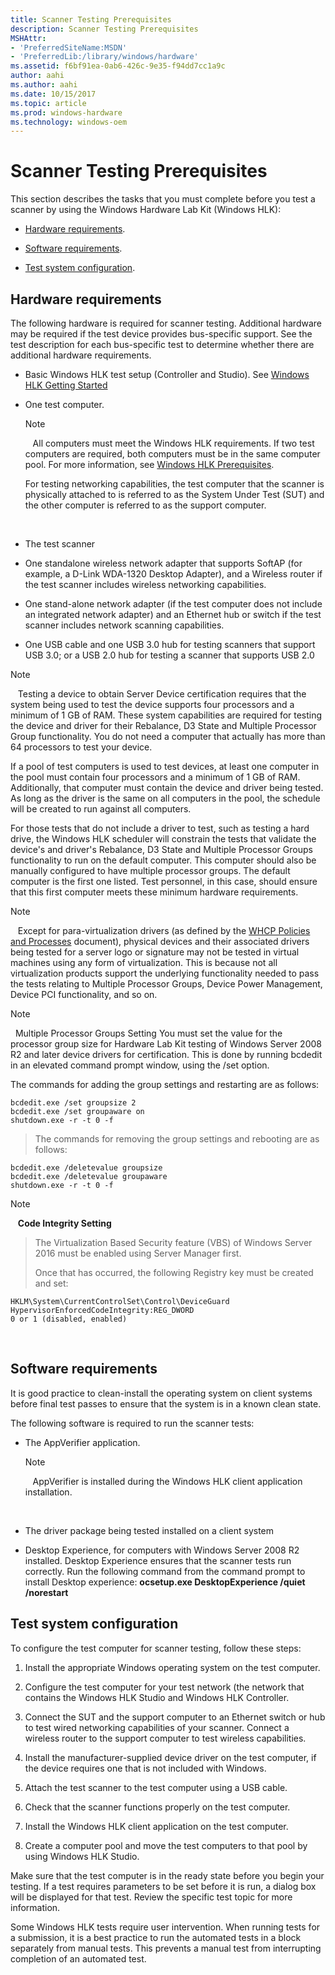 ```yaml
---
title: Scanner Testing Prerequisites
description: Scanner Testing Prerequisites
MSHAttr:
- 'PreferredSiteName:MSDN'
- 'PreferredLib:/library/windows/hardware'
ms.assetid: f6bf91ea-0ab6-426c-9e35-f94dd7cc1a9c
author: aahi
ms.author: aahi
ms.date: 10/15/2017
ms.topic: article
ms.prod: windows-hardware
ms.technology: windows-oem
---
```


# Scanner Testing Prerequisites


This section describes the tasks that you must complete before you test a scanner by using the Windows Hardware Lab Kit (Windows HLK):

-   [Hardware requirements](#bkmk-hck-scanner-hr).

-   [Software requirements](#bkmk-hck-scanner-sr).

-   [Test system configuration](#bkmk-hck-scanner-tc).

## <span id="BKMK_HCK_Scanner_hR"></span><span id="bkmk-hck-scanner-hr"></span><span id="BKMK_HCK_SCANNER_HR"></span>Hardware requirements


The following hardware is required for scanner testing. Additional hardware may be required if the test device provides bus-specific support. See the test description for each bus-specific test to determine whether there are additional hardware requirements.

-   Basic Windows HLK test setup (Controller and Studio). See [Windows HLK Getting Started](..\getstarted\windows-hlk-getting-started.md)

-   One test computer.

    >[!NOTE]
    >  
    All computers must meet the Windows HLK requirements. If two test computers are required, both computers must be in the same computer pool. For more information, see [Windows HLK Prerequisites](..\getstarted\windows-hlk-prerequisites.md).

    For testing networking capabilities, the test computer that the scanner is physically attached to is referred to as the System Under Test (SUT) and the other computer is referred to as the support computer.

     

-   The test scanner

-   One standalone wireless network adapter that supports SoftAP (for example, a D-Link WDA-1320 Desktop Adapter), and a Wireless router if the test scanner includes wireless networking capabilities.

-   One stand-alone network adapter (if the test computer does not include an integrated network adapter) and an Ethernet hub or switch if the test scanner includes network scanning capabilities.

-   One USB cable and one USB 3.0 hub for testing scanners that support USB 3.0; or a USB 2.0 hub for testing a scanner that supports USB 2.0

>[!NOTE]
>  
Testing a device to obtain Server Device certification requires that the system being used to test the device supports four processors and a minimum of 1 GB of RAM. These system capabilities are required for testing the device and driver for their Rebalance, D3 State and Multiple Processor Group functionality. You do not need a computer that actually has more than 64 processors to test your device.

If a pool of test computers is used to test devices, at least one computer in the pool must contain four processors and a minimum of 1 GB of RAM. Additionally, that computer must contain the device and driver being tested. As long as the driver is the same on all computers in the pool, the schedule will be created to run against all computers.

For those tests that do not include a driver to test, such as testing a hard drive, the Windows HLK scheduler will constrain the tests that validate the device's and driver's Rebalance, D3 State and Multiple Processor Groups functionality to run on the default computer. This computer should also be manually configured to have multiple processor groups. The default computer is the first one listed. Test personnel, in this case, should ensure that this first computer meets these minimum hardware requirements.

>[!NOTE]
>  
Except for para-virtualization drivers (as defined by the [WHCP Policies and Processes](http://go.microsoft.com/fwlink/p/?LinkID=615222) document), physical devices and their associated drivers being tested for a server logo or signature may not be tested in virtual machines using any form of virtualization. This is because not all virtualization products support the underlying functionality needed to pass the tests relating to Multiple Processor Groups, Device Power Management, Device PCI functionality, and so on.

>[!NOTE]
>  Multiple Processor Groups Setting
>You must set the value for the processor group size for Hardware Lab Kit testing of Windows Server 2008 R2 and later device drivers for certification. This is done by running bcdedit in an elevated command prompt window, using the /set option.
>
>The commands for adding the group settings and restarting are as follows:
>
``` syntax
bcdedit.exe /set groupsize 2
bcdedit.exe /set groupaware on
shutdown.exe -r -t 0 -f
```
>
>
>The commands for removing the group settings and rebooting are as follows:
>
``` syntax
bcdedit.exe /deletevalue groupsize
bcdedit.exe /deletevalue groupaware
shutdown.exe -r -t 0 -f
```
>

>[!NOTE]
>  
**Code Integrity Setting**

>The Virtualization Based Security feature (VBS) of Windows Server 2016 must be enabled using Server Manager first.
>
>Once that has occurred, the following Registry key must be created and set:
>
``` syntax
HKLM\System\CurrentControlSet\Control\DeviceGuard
HypervisorEnforcedCodeIntegrity:REG_DWORD
0 or 1 (disabled, enabled)
```

 

## <span id="BKMK_HCK_Scanner_sR"></span><span id="bkmk-hck-scanner-sr"></span><span id="BKMK_HCK_SCANNER_SR"></span>Software requirements


It is good practice to clean-install the operating system on client systems before final test passes to ensure that the system is in a known clean state.

The following software is required to run the scanner tests:

-   The AppVerifier application.

    >[!NOTE]
    >  
    AppVerifier is installed during the Windows HLK client application installation.

     

-   The driver package being tested installed on a client system

-   Desktop Experience, for computers with Windows Server 2008 R2 installed. Desktop Experience ensures that the scanner tests run correctly. Run the following command from the command prompt to install Desktop experience: **ocsetup.exe DesktopExperience /quiet /norestart**

## <span id="BKMK_HCK_Scanner_tC"></span><span id="bkmk-hck-scanner-tc"></span><span id="BKMK_HCK_SCANNER_TC"></span>Test system configuration


To configure the test computer for scanner testing, follow these steps:

1.  Install the appropriate Windows operating system on the test computer.

2.  Configure the test computer for your test network (the network that contains the Windows HLK Studio and Windows HLK Controller.

3.  Connect the SUT and the support computer to an Ethernet switch or hub to test wired networking capabilities of your scanner. Connect a wireless router to the support computer to test wireless capabilities.

4.  Install the manufacturer-supplied device driver on the test computer, if the device requires one that is not included with Windows.

5.  Attach the test scanner to the test computer using a USB cable.

6.  Check that the scanner functions properly on the test computer.

7.  Install the Windows HLK client application on the test computer.

8.  Create a computer pool and move the test computers to that pool by using Windows HLK Studio.

Make sure that the test computer is in the ready state before you begin your testing. If a test requires parameters to be set before it is run, a dialog box will be displayed for that test. Review the specific test topic for more information.

Some Windows HLK tests require user intervention. When running tests for a submission, it is a best practice to run the automated tests in a block separately from manual tests. This prevents a manual test from interrupting completion of an automated test.

 

 






